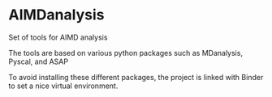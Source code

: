 # AIMDanalysis
Set of tools for AIMD analysis

The tools are based on various python packages such as MDanalysis, Pyscal, and ASAP

To avoid installing these different packages, the project is linked with Binder to set a nice virtual environment.
